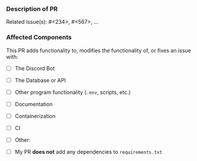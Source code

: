 <!--
    Hello! Thank you for opening a PR for our repo. Please fill out the
    sections below, making sure to follow the instructions you see in these
    comment blocks.

    NB: Your PR needs to pass all CI checks to be accepted.
-->


### Description of PR

<!-- Optional -->
Related issue(s): #<234>, #<567>, ...

<!-- Write a few sentences describing the purpose of your PR. -->


### Affected Components

This PR adds functionality to, modifies the functionality of, or fixes an issue with:

<!-- Please check any/all that apply by replacing [ ] with [x] -->

   - [ ] The Discord Bot
   - [ ] The Database or API
   - [ ] Other program functionality (`.env`, scripts, etc.)
   - [ ] Documentation
   - [ ] Containerization
   - [ ] CI
   - [ ] Other: <!-- Please add a description here if this box is checked -->

   - [ ] My PR **does not** add any dependencies to `requirements.txt`

<!-- If your PR _does_ add dependencies, please explain why here -->
